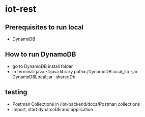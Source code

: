 # iot-rest

## Prerequisites to run local

* DynamoDB

## How to run DynamoDB

* go to DynamoDB install folder
* in terminal: java -Djava.library.path=./DynamoDBLocal_lib -jar DynamoDBLocal.jar -sharedDb

## testing

* Postman Collections in /iot-backend/docs/Postman collections
* import, start dynamoDB and application
